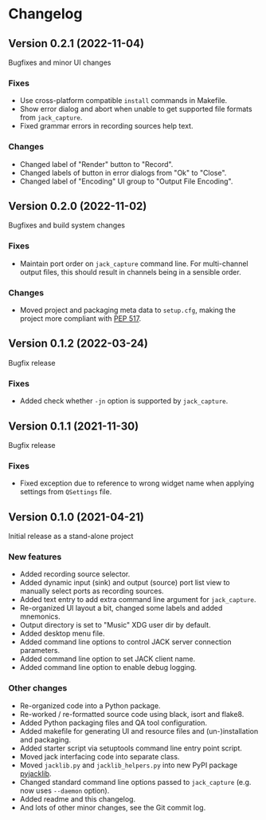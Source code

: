 # Changelog


## Version 0.2.1 (2022-11-04)

Bugfixes and minor UI changes


### Fixes

* Use cross-platform compatible `install` commands in Makefile.
* Show error dialog and abort when unable to get supported file formats from
  `jack_capture`.
* Fixed grammar errors in recording sources help text.


### Changes

* Changed label of "Render" button to "Record".
* Changed labels of button in error dialogs from "Ok" to "Close".
* Changed label of "Encoding" UI group to "Output File Encoding".


## Version 0.2.0 (2022-11-02)

Bugfixes and build system changes


### Fixes

* Maintain port order on `jack_capture` command line. For multi-channel output
  files, this should result in channels being in a sensible order.


### Changes

* Moved project and packaging meta data to `setup.cfg`, making the project more
  compliant with [PEP 517].


## Version 0.1.2 (2022-03-24)

Bugfix release


### Fixes

* Added check whether `-jn` option is supported by `jack_capture`.


## Version 0.1.1 (2021-11-30)

Bugfix release


### Fixes

* Fixed exception due to reference to wrong widget name when applying settings
  from `QSettings` file.


## Version 0.1.0 (2021-04-21)

Initial release as a stand-alone project


### New features

* Added recording source selector.
* Added dynamic input (sink) and output (source) port list view
  to manually select ports as recording sources.
* Added text entry to add extra command line argument for `jack_capture`.
* Re-organized UI layout a bit, changed some labels and added mnemonics.
* Output directory is set to "Music" XDG user dir by default.
* Added desktop menu file.
* Added command line options to control JACK server connection parameters.
* Added command line option to set JACK client name.
* Added command line option to enable debug logging.


### Other changes

* Re-organized code into a Python package.
* Re-worked / re-formatted source code using black, isort and flake8.
* Added Python packaging files and QA tool configuration.
* Added makefile for generating UI and resource files and (un-)installation and
  packaging.
* Added starter script via setuptools command line entry point script.
* Moved jack interfacing code into separate class.
* Moved `jacklib.py` and `jacklib_helpers.py` into new PyPI package
  [pyjacklib].
* Changed standard command line options passed to `jack_capture` (e.g.
  now uses `--daemon` option).
* Added readme and this changelog.
* And lots of other minor changes, see the Git commit log.


[pyjacklib]: https://github.com/jackaudio/pyjacklib
[PEP 517]: https://peps.python.org/pep-0517/

